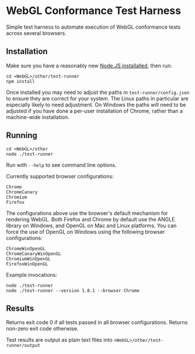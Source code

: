 WebGL Conformance Test Harness
==============================

Simple test harness to automate execution of WebGL conformance tests across
several browsers.

Installation
------------

Make sure you have a reasonably new [Node.JS installalled](http://nodejs.org/),
then run:

    cd <WebGL>/other/test-runner
    npm install

Once installed you may need to adjust the paths in
`test-runner/config.json` to ensure they are correct for your system. The
Linux paths in particular are especially likely to need adjustment. On
Windows the paths will need to be adjusted if you have done a per-user
installation of Chrome, rather than a machine-wide installation.

Running
-------

    cd <WebGL>/other
    node ./test-runner

Run with `--help` to see command line options.

Currently supported browser configurations:

    Chrome
    ChromeCanary
    Chromium
    Firefox

The configurations above use the browser's default mechanism for rendering
WebGL. Both Firefox and Chrome by default use the ANGLE library on Windows, and
OpenGL on Mac and Linux platforms. You can force the use of OpenGL on Windows
using the following browser configurations:

    ChromeWinOpenGL
    ChromeCanaryWinOpenGL
    ChromiumWinOpenGL
    FirefoxWinOpenGL

Example invocations:

    node ./test-runner
    node ./test-runner --version 1.0.1 --browser Chrome

Results
-------

Returns exit code 0 if all tests passed in all browser configurations.
Returns non-zero exit code otherwise.

Test results are output as plain text files into 
`<WebGL>/other/test-runner/output`
